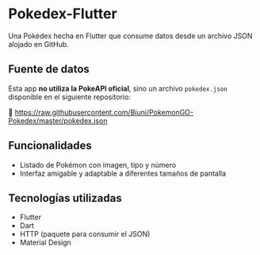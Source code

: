 # Pokedex-Flutter

Una Pokédex hecha en Flutter que consume datos desde un archivo JSON alojado en GitHub.

## Fuente de datos

Esta app **no utiliza la PokeAPI oficial**, sino un archivo `pokedex.json` disponible en el siguiente repositorio:

🔗 https://raw.githubusercontent.com/Biuni/PokemonGO-Pokedex/master/pokedex.json

## Funcionalidades

- Listado de Pokémon con imagen, tipo y número
- Interfaz amigable y adaptable a diferentes tamaños de pantalla

## Tecnologías utilizadas

- Flutter
- Dart
- HTTP (paquete para consumir el JSON)
- Material Design
